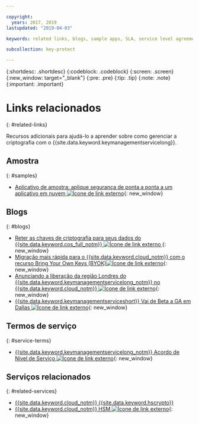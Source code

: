 ```yaml
---

copyright:
  years: 2017, 2019
lastupdated: "2019-04-03"

keywords: related links, blogs, sample apps, SLA, service level agreement

subcollection: key-protect

---
```


{:shortdesc: .shortdesc}
{:codeblock: .codeblock}
{:screen: .screen}
{:new_window: target="_blank"}
{:pre: .pre}
{:tip: .tip}
{:note: .note}
{:important: .important}

# Links relacionados
{: #related-links}

Recursos adicionais para ajudá-lo a aprender sobre como gerenciar a criptografia com o {{site.data.keyword.keymanagementservicelong}}.

## Amostra
{: #samples}

- [Aplicativo de amostra: aplique segurança de ponta a ponta a um aplicativo em nuvem ![Ícone de link externo](../../icons/launch-glyph.svg "Ícone de link externo")](https://github.com/IBM-Cloud/secure-file-storage){: new_window}

## Blogs
{: #blogs}

- [Reter as chaves de criptografia para seus dados do {{site.data.keyword.cos_full_notm}} ![Ícone de link externo](../../icons/launch-glyph.svg "Ícone de link externo") ](https://www.ibm.com/w3-techblog/use-cases/2018/06/encryption-keys-cloud-object-storage/){: new_window}
- [Migração mais rápida para o {{site.data.keyword.cloud_notm}} com o recurso Bring Your Own Keys (BYOK)![Ícone de link externo](../../icons/launch-glyph.svg "Ícone de link externo")](https://www.ibm.com/w3-techblog/security/2018/06/byok-key-protect/){: new_window}
- [Anunciando a liberação da região Londres do {{site.data.keyword.keymanagementservicelong_notm}} no {{site.data.keyword.cloud_notm}} ![Ícone de link externo](../../icons/launch-glyph.svg "Ícone de link externo")](https://www.ibm.com/blogs/bluemix/2017/12/announcing-ibm-key-protect-london-region-release-ibm-cloud/){: new_window}
- [{{site.data.keyword.keymanagementserviceshort}} Vai de Beta a GA em Dallas ![Ícone de link externo](../../icons/launch-glyph.svg "Ícone de link externo")](https://www.ibm.com/blogs/bluemix/2016/12/dallas-key-protect-ga/){: new_window}

## Termos de serviço
{: #service-terms}

- [{{site.data.keyword.keymanagementservicelong_notm}} Acordo de Nível de Serviço ![Ícone de link externo](../../icons/launch-glyph.svg "Ícone de link externo")](https://www.ibm.com/software/sla/sladb.nsf/sla/bm-7603-02){: new_window}

## Serviços relacionados
{: #related-services}

- [{{site.data.keyword.cloud_notm}} {{site.data.keyword.hscrypto}}](/docs/services/hs-crypto?topic=hs-crypto-get-started)
- [{{site.data.keyword.cloud_notm}} HSM ![Ícone de link externo](../../icons/launch-glyph.svg "Ícone de link externo")](https://www.ibm.com/cloud/hardware-security-module){: new_window}

